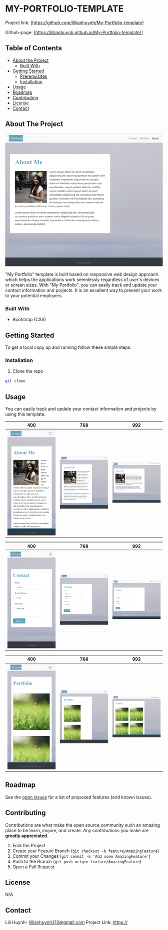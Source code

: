 # MY-PORTFOLIO-TEMPLATE

Project link: [https://github.com/lillianhuynh/My-Portfolio-template]

Github-page: [https://lillianhuynh.github.io/My-Portfolio-template/]

## Table of Contents

* [About the Project](#about-the-project)
  * [Built With](#built-with)
* [Getting Started](#getting-started)
  * [Prerequisites](#prerequisites)
  * [Installation](#installation)
* [Usage](#usage)
* [Roadmap](#roadmap)
* [Contributing](#contributing)
* [License](#license)
* [Contact](#contact)

## About The Project

![Project Screenshot](images/992-Index.png)

"My Portfolio" template is built based on responsive web design approach which helps the applications work seemlessly regardless of user's devices or screen sizes. With "My Portfolio", you can easily track and update your contact information and projects. It is an excellent way to present your work to your potential employers. 

### Built With

* Bootstrap (CSS)

## Getting Started

To get a local copy up and running follow these simple steps.

### Installation

1. Clone the repo
```sh
git clone 
```

## Usage

You can easily track and update your contact information and projects by using this template.

| 400        | 768        | 992        |
|------------|------------|------------|
| <img src="images/400-index.png" width="250"> | <img src="images/768-index.png" width="250"> |<img src="images/992-Index.png" width="250"> |

| 400        | 768        | 992        |
|------------|------------|------------|
| <img src="images/400-contact.png" width="250"> | <img src="images/768-contact.png" width="250"> |<img src="images/992-contact.png" width="250"> |

| 400        | 768        | 992        |
|------------|------------|------------|
| <img src="images/400-portfolio.png" width="250"> | <img src="images/768-portfolio.png" width="250"> |<img src="images/992-portfolio.png" width="250"> |

## Roadmap

See the [open issues](https://) for a list of proposed features (and known issues).

## Contributing

Contributions are what make the open source community such an amazing place to be learn, inspire, and create. Any contributions you make are **greatly appreciated**.

1. Fork the Project
2. Create your Feature Branch (`git checkout -b feature/AmazingFeature`)
3. Commit your Changes (`git commit -m 'Add some AmazingFeature'`)
4. Push to the Branch (`git push origin feature/AmazingFeature`)
5. Open a Pull Request

## License

N/A

## Contact

Lili Huynh- lillianhuynh312@gmail.com
Project Link: [https://](https://github.com/github_username/repo_name)